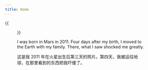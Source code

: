 ```yaml
---
title: Home
---
```


{{<figure src="https://animalcorner.org/wp-content/uploads/2020/07/Japanese-Dog-Breeds-Akita.jpg" title="This is me, which is me (我就是我，不一样的烟火)" width="450">}}

I was born in Mars in 2011. Four days after my birth, I moved to the Earth with my family. There, what I saw shocked me greatly. 

这是我 2011 年在火星出生后第三天的照片。第四天，我被运往地球，在那里看到的东西把我吓傻了。